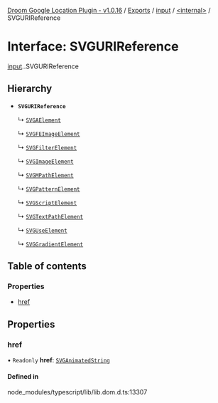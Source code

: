 [Droom Google Location Plugin - v1.0.16](../README.md) / [Exports](../modules.md) / [input](../modules/input.md) / [<internal\>](../modules/input._internal_.md) / SVGURIReference

# Interface: SVGURIReference

[input](../modules/input.md).[<internal>](../modules/input._internal_.md).SVGURIReference

## Hierarchy

- **`SVGURIReference`**

  ↳ [`SVGAElement`](input._internal_.SVGAElement.md)

  ↳ [`SVGFEImageElement`](input._internal_.SVGFEImageElement.md)

  ↳ [`SVGFilterElement`](input._internal_.SVGFilterElement.md)

  ↳ [`SVGImageElement`](input._internal_.SVGImageElement.md)

  ↳ [`SVGMPathElement`](input._internal_.SVGMPathElement.md)

  ↳ [`SVGPatternElement`](input._internal_.SVGPatternElement.md)

  ↳ [`SVGScriptElement`](input._internal_.SVGScriptElement.md)

  ↳ [`SVGTextPathElement`](input._internal_.SVGTextPathElement.md)

  ↳ [`SVGUseElement`](input._internal_.SVGUseElement.md)

  ↳ [`SVGGradientElement`](input._internal_.SVGGradientElement.md)

## Table of contents

### Properties

- [href](input._internal_.SVGURIReference.md#href)

## Properties

### href

• `Readonly` **href**: [`SVGAnimatedString`](../modules/input._internal_.md#svganimatedstring)

#### Defined in

node_modules/typescript/lib/lib.dom.d.ts:13307
